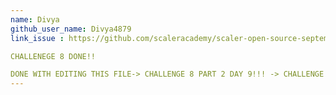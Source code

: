 ```yaml
---
name: Divya
github_user_name: Divya4879
link_issue : https://github.com/scaleracademy/scaler-open-source-september-challenge/issues/116

CHALLENEGE 8 DONE!!

DONE WITH EDITING THIS FILE-> CHALLENGE 8 PART 2 DAY 9!!! -> CHALLENGE 9 DONE!
---
```


